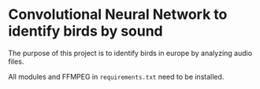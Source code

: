 # Convolutional Neural Network to identify birds by sound
The purpose of this project is to identify birds in europe by analyzing audio files.

All modules and FFMPEG in ``requirements.txt`` need to be installed.
